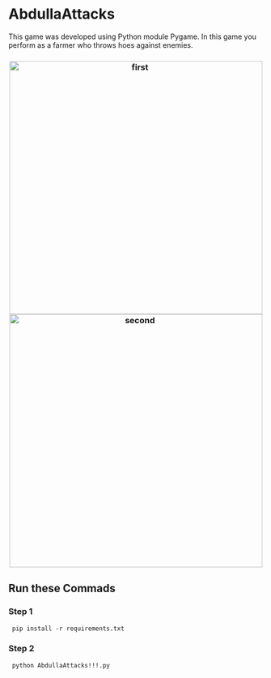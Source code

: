 # AbdullaAttacks

This game was developed using Python module Pygame. In this game you perform as a farmer who throws hoes against enemies.

<h3> 
     
     
<div align="center">
     <img src="https://user-images.githubusercontent.com/106261886/178915689-f2c249f6-55b6-42c1-93d5-14169b2a96b1.png" alt="first" width="500">
     <img src="https://user-images.githubusercontent.com/106261886/178915715-b8476bab-99e5-446c-873e-11fa39ff5b41.png" alt="second" width="500">
</div>


## Run these Commads
### Step 1
     pip install -r requirements.txt
### Step 2
     python AbdullaAttacks!!!.py
  






